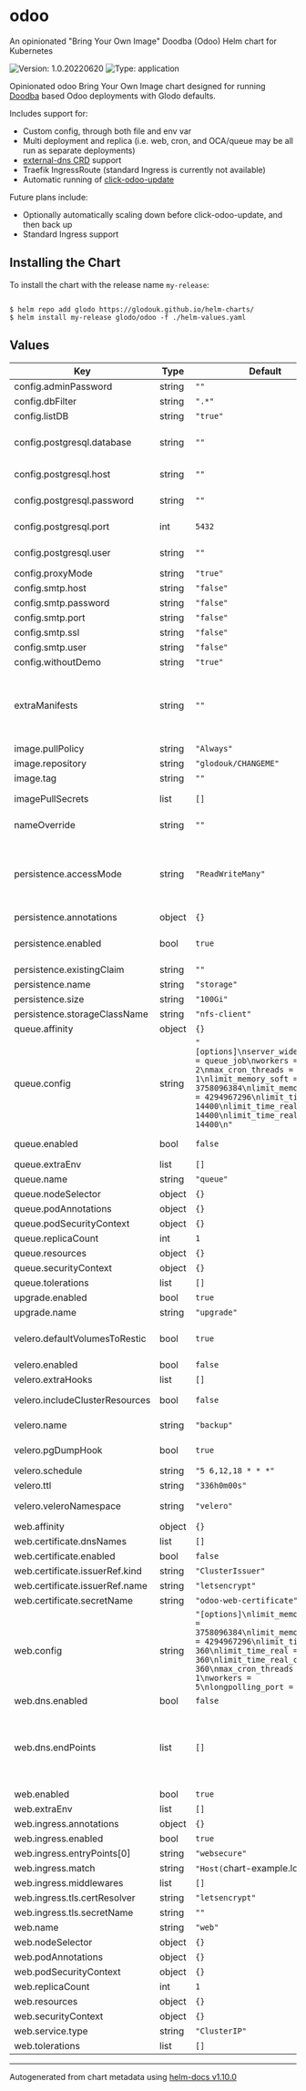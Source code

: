 # odoo

An opinionated "Bring Your Own Image" Doodba (Odoo) Helm chart for Kubernetes

![Version: 1.0.20220620](https://img.shields.io/badge/Version-1.0.20220620-informational?style=flat-square) ![Type: application](https://img.shields.io/badge/Type-application-informational?style=flat-square)

Opinionated odoo Bring Your Own Image chart designed for running [Doodba](https://github.com/Tecnativa/doodba) based Odoo deployments with Glodo defaults.

Includes support for:
  * Custom config, through both file and env var
  * Multi deployment and replica (i.e. web, cron, and OCA/queue may be all run as separate deployments)
  * [external-dns CRD](https://github.com/kubernetes-sigs/external-dns) support
  * Traefik IngressRoute (standard Ingress is currently not available)
  * Automatic running of [click-odoo-update](https://github.com/acsone/click-odoo-contrib#click-odoo-update-stable)

Future plans include:
  * Optionally automatically scaling down before click-odoo-update, and then back up
  * Standard Ingress support

## Installing the Chart

To install the chart with the release name `my-release`:

```console

$ helm repo add glodo https://glodouk.github.io/helm-charts/
$ helm install my-release glodo/odoo -f ./helm-values.yaml
```

## Values

| Key | Type | Default | Description |
|-----|------|---------|-------------|
| config.adminPassword | string | `""` | sets odoo configuration admin_password |
| config.dbFilter | string | `".*"` | sets odoo configuration db_filter |
| config.listDB | string | `"true"` | sets odoo configuration list_db |
| config.postgresql.database | string | `""` | sets both odoo configuration PGDATABASE, if you are setting this, you probably waant to also set config.dbFilter |
| config.postgresql.host | string | `""` | sets both odoo configuration db_host and environment variable PGHOST |
| config.postgresql.password | string | `""` | sets both odoo configuration db_password and environment variable PGPASSWORD |
| config.postgresql.port | int | `5432` | sets both odoo configuration db_port and environment variable PGPORT |
| config.postgresql.user | string | `""` | sets both odoo configuration db_username and environment variable PGUSER |
| config.proxyMode | string | `"true"` | sets odoo configuration proxy_mode |
| config.smtp.host | string | `"false"` | sets odoo configuration smtp_server |
| config.smtp.password | string | `"false"` | sets odoo configuration smtp_password |
| config.smtp.port | string | `"false"` | sets odoo configuration smtp_port |
| config.smtp.ssl | string | `"false"` | sets odoo configuration smtp_ssl |
| config.smtp.user | string | `"false"` | sets odoo configuration smtp_user |
| config.withoutDemo | string | `"true"` | sets odoo configuration without_demo |
| extraManifests | string | `""` | Use extraManifests (string) to add. This is run through the templating system, and may be useful to create custom additional deployments, statefulsets, etc. that need a "rollme" annotation changed to force redeployment after changes are made. |
| image.pullPolicy | string | `"Always"` | container pullPolicy |
| image.repository | string | `"glodouk/CHANGEME"` | container image |
| image.tag | string | `""` | container tag |
| imagePullSecrets | list | `[]` | imagePullSecrets will be propagated to all containers, if set |
| nameOverride | string | `""` | overrides the name of the chart, ignoring what is used at deployment |
| persistence.accessMode | string | `"ReadWriteMany"` | when running deployment with replicas > 1 ReadWriteMany is a requirement, if you are in an environment without ReadWriteMany available then you will need to find an alternative solution i.e. https://github.com/camptocamp/odoo-cloud-platform/tree/14.0/base_attachment_object_storage |
| persistence.annotations | object | `{}` |  |
| persistence.enabled | bool | `true` | enable /var/lib/odoo persistence, without persistence it will be temporary - and that's a bad thing! |
| persistence.existingClaim | string | `""` |  |
| persistence.name | string | `"storage"` |  |
| persistence.size | string | `"100Gi"` |  |
| persistence.storageClassName | string | `"nfs-client"` |  |
| queue.affinity | object | `{}` |  |
| queue.config | string | `"[options]\nserver_wide_modules = queue_job\nworkers = 2\nmax_cron_threads = 1\nlimit_memory_soft = 3758096384\nlimit_memory_hard = 4294967296\nlimit_time_cpu = 14400\nlimit_time_real = 14400\nlimit_time_real_cron = 14400\n"` |  |
| queue.enabled | bool | `false` | enable a second deployment, specifically running oca/queue_job |
| queue.extraEnv | list | `[]` | optional extra environment variables |
| queue.name | string | `"queue"` |  |
| queue.nodeSelector | object | `{}` |  |
| queue.podAnnotations | object | `{}` |  |
| queue.podSecurityContext | object | `{}` |  |
| queue.replicaCount | int | `1` |  |
| queue.resources | object | `{}` |  |
| queue.securityContext | object | `{}` |  |
| queue.tolerations | list | `[]` |  |
| upgrade.enabled | bool | `true` | enable click-odoo-update on helm chart upgrade |
| upgrade.name | string | `"upgrade"` |  |
| velero.defaultVolumesToRestic | bool | `true` | see https://velero.io/docs/v1.9/customize-installation/#default-pod-volume-backup-to-restic |
| velero.enabled | bool | `false` | enable creation of velero schedule |
| velero.extraHooks | list | `[]` | additional hooks |
| velero.includeClusterResources | bool | `false` | see https://velero.io/docs/v1.9/resource-filtering/#--include-cluster-resources |
| velero.name | string | `"backup"` | the schedule will be named `namespace-of-deployment-chart-name-name` |
| velero.pgDumpHook | bool | `true` | automatically take a pg_dump (custom format) of $PGDATABASE to /var/lib/odoo/$PGDATABASE.dump |
| velero.schedule | string | `"5 6,12,18 * * *"` | schedule to run on |
| velero.ttl | string | `"336h0m00s"` | backup retention period |
| velero.veleroNamespace | string | `"velero"` | - backup schedules must exist in the velero namespace, or Velero will not detect the schedule |
| web.affinity | object | `{}` |  |
| web.certificate.dnsNames | list | `[]` |  |
| web.certificate.enabled | bool | `false` | enables cert-manager Certificate creation |
| web.certificate.issuerRef.kind | string | `"ClusterIssuer"` |  |
| web.certificate.issuerRef.name | string | `"letsencrypt"` |  |
| web.certificate.secretName | string | `"odoo-web-certificate"` |  |
| web.config | string | `"[options]\nlimit_memory_soft = 3758096384\nlimit_memory_hard = 4294967296\nlimit_time_cpu = 360\nlimit_time_real = 360\nlimit_time_real_cron = 360\nmax_cron_threads = 1\nworkers = 5\nlongpolling_port = 8072\n"` | through environment variables |
| web.dns.enabled | bool | `false` | enables external-dns CRD (DNSEndpoint) creation |
| web.dns.endPoints | list | `[]` | must be DNSEndpoint compatible As of time of writing only A, CNAME, TXT and SRV records are supported See: https://github.com/ytsarev/external-dns/blob/master/endpoint/endpoint.go#L27-L36 ```yaml - dnsName: "something.domain"   recordTTL: 60   recordType: A   targets:     - xx.xx.xx.xx ``` |
| web.enabled | bool | `true` | enable Odoo web worker |
| web.extraEnv | list | `[]` | optional extra environment variables |
| web.ingress.annotations | object | `{}` |  |
| web.ingress.enabled | bool | `true` | enable Traefik IngressRoute creation |
| web.ingress.entryPoints[0] | string | `"websecure"` |  |
| web.ingress.match | string | `"Host(`chart-example.local`)"` |  |
| web.ingress.middlewares | list | `[]` |  |
| web.ingress.tls.certResolver | string | `"letsencrypt"` |  |
| web.ingress.tls.secretName | string | `""` |  |
| web.name | string | `"web"` |  |
| web.nodeSelector | object | `{}` |  |
| web.podAnnotations | object | `{}` |  |
| web.podSecurityContext | object | `{}` |  |
| web.replicaCount | int | `1` |  |
| web.resources | object | `{}` |  |
| web.securityContext | object | `{}` |  |
| web.service.type | string | `"ClusterIP"` |  |
| web.tolerations | list | `[]` |  |

----------------------------------------------
Autogenerated from chart metadata using [helm-docs v1.10.0](https://github.com/norwoodj/helm-docs/releases/v1.10.0)
